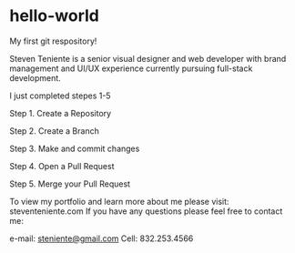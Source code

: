 # hello-world
My first git respository!

Steven Teniente is a senior visual designer and web developer with brand management and UI/UX experience currently pursuing full-stack development.

I just completed stepes 1-5

Step 1. Create a Repository

Step 2. Create a Branch

Step 3. Make and commit changes

Step 4. Open a Pull Request

Step 5. Merge your Pull Request

To view my portfolio and learn more about me please visit: steventeniente.com
If you have any questions please feel free to contact me:

e-mail: steniente@gmail.com
Cell: 832.253.4566



